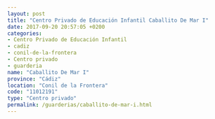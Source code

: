 ```yaml
---
layout: post
title: "Centro Privado de Educación Infantil Caballito De Mar I"
date: 2017-09-20 20:57:05 +0200
categories:
- Centro Privado de Educación Infantil
- cadiz
- conil-de-la-frontera
- Centro privado
- guarderia
name: "Caballito De Mar I"
province: "Cádiz"
location: "Conil de la Frontera"
code: "11012191"
type: "Centro privado"
permalink: /guarderias/caballito-de-mar-i.html
---
```

